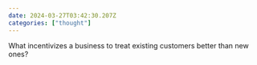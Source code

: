 ```yaml
---
date: 2024-03-27T03:42:30.207Z
categories: ["thought"]
---
```

What incentivizes a business to treat existing customers better than new ones?
